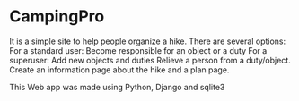 # CampingPro
It is a simple site to help people organize a hike. 
There are several options:
  For a standard user:
    Become responsible for an object or a duty
  For a superuser:
    Add new objects and duties
    Relieve a person from a duty/object.
    Create an information page about the hike and a plan page.
   
This Web app was made using Python, Django and sqlite3
